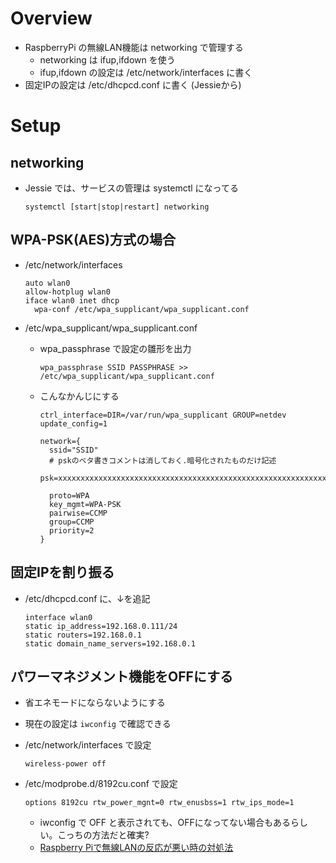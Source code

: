 Overview
========
* RaspberryPi の無線LAN機能は networking で管理する
  * networking は ifup,ifdown を使う
  * ifup,ifdown の設定は /etc/network/interfaces に書く
* 固定IPの設定は /etc/dhcpcd.conf に書く (Jessieから)

Setup
========

networking
--------
* Jessie では、サービスの管理は systemctl になってる
  
  ```
  systemctl [start|stop|restart] networking
  ```
  
WPA-PSK(AES)方式の場合
--------
* /etc/network/interfaces

  ```
  auto wlan0
  allow-hotplug wlan0
  iface wlan0 inet dhcp
    wpa-conf /etc/wpa_supplicant/wpa_supplicant.conf
  ```

* /etc/wpa_supplicant/wpa_supplicant.conf
  * wpa_passphrase で設定の雛形を出力
    ```
    wpa_passphrase SSID PASSPHRASE >> /etc/wpa_supplicant/wpa_supplicant.conf
    ```
  
  * こんなかんじにする
    ```
    ctrl_interface=DIR=/var/run/wpa_supplicant GROUP=netdev
    update_config=1
  
    network={
      ssid="SSID"
      # pskのベタ書きコメントは消しておく.暗号化されたものだけ記述
      psk=xxxxxxxxxxxxxxxxxxxxxxxxxxxxxxxxxxxxxxxxxxxxxxxxxxxxxxxxxxxx

      proto=WPA
      key_mgmt=WPA-PSK
      pairwise=CCMP
      group=CCMP
      priority=2
    }
    ```

固定IPを割り振る
--------
* /etc/dhcpcd.conf に、↓を追記

  ```
  interface wlan0
  static ip_address=192.168.0.111/24
  static routers=192.168.0.1
  static domain_name_servers=192.168.0.1
  ```

パワーマネジメント機能をOFFにする
--------
* 省エネモードにならないようにする
* 現在の設定は `iwconfig` で確認できる

* /etc/network/interfaces で設定
  ```
  wireless-power off
  ```

* /etc/modprobe.d/8192cu.conf で設定
  ``` 
  options 8192cu rtw_power_mgnt=0 rtw_enusbss=1 rtw_ips_mode=1
  ```

  * iwconfig で OFF と表示されても、OFFになってない場合もあるらしい。こっちの方法だと確実?
  * [Raspberry Piで無線LANの反応が悪い時の対処法](http://denshikousaku.net/fix-sluggish-response-of-raspberry-pi-wifi-adaptor)
